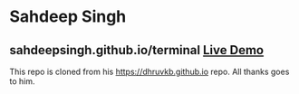 # Sahdeep Singh   
##  sahdeepsingh.github.io/terminal [Live Demo](https://sahdeepsingh.github.io/terminal/)

This repo is cloned from his https://dhruvkb.github.io repo.
All thanks goes to him.
